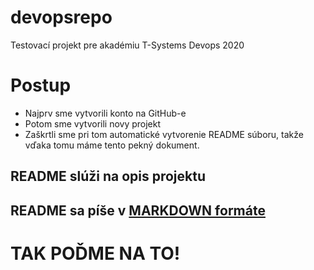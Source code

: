 # devopsrepo

Testovací projekt pre akadémiu T-Systems Devops 2020

# Postup

* Najprv sme vytvorili konto na GitHub-e
* Potom sme vytvorili novy projekt
* Zaškrtli sme pri tom automatické vytvorenie README súboru, takže vďaka tomu máme tento pekný dokument.

## README slúži na opis projektu

## README sa píše v [MARKDOWN formáte](https://github.com/adam-p/markdown-here/wiki/Markdown-Cheatsheet)

# TAK POĎME NA TO!
